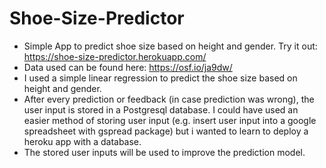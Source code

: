 # Shoe-Size-Predictor

* Simple App to predict shoe size based on height and gender. Try it out: https://shoe-size-predictor.herokuapp.com/
* Data used can be found here: https://osf.io/ja9dw/
* I used a simple linear regression to predict the shoe size based on height and gender.
* After every prediction or feedback (in case prediction was wrong), the user input is stored in a Postgresql database. I could have used an easier method of storing user input (e.g. insert user input into a google spreadsheet with gspread package) but i wanted to learn to deploy a heroku app with a database.
* The stored user inputs will be used to improve the prediction model.

